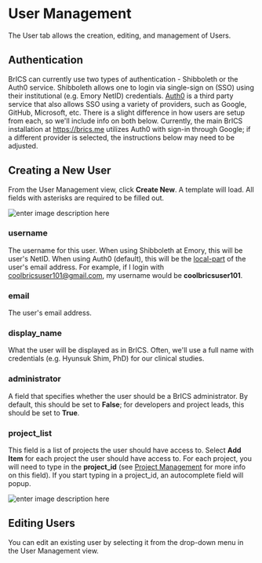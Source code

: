 
# User Management
The User tab allows the creation, editing, and management of Users.

## Authentication
BrICS can currently use two types of authentication - Shibboleth or the Auth0 service. Shibboleth allows one to login via single-sign on (SSO) using their institutional (e.g. Emory NetID) credentials. [Auth0](https://auth0.com) is a third party service that also allows SSO using a variety of providers, such as Google, GitHub, Microsoft, etc. There is a slight difference in how users are setup from each, so we'll include info on both below.
Currently, the main BrICS installation at https://brics.me utilizes Auth0 with sign-in through Google; if a different provider is selected, the instructions below may need to be adjusted.
## Creating a New User

From the User Management view, click **Create New**. A template will load. All fields with asterisks are required to be filled out.

![enter image description here](https://i.imgur.com/g7xecEA.png)

### username
The username for this user. When using Shibboleth at Emory, this will be user's NetID. When using Auth0 (default), this will be the [local-part](https://en.wikipedia.org/wiki/Email_address#Local-part) of the user's email address. For example, if I login with coolbricsuser101@gmail.com, my username would be **coolbricsuser101**.

### email
The user's email address.

### display_name

What the user will be displayed as in BrICS. Often, we'll use a full name with credentials (e.g. Hyunsuk Shim, PhD) for our clinical studies.
### administrator

A field that specifies whether the user should be a BrICS administrator. By default, this should be set to **False**; for developers and project leads, this should be set to **True**.

### project_list
This field is a list of projects the user should have access to. Select **Add Item** for each project the user should have access to. For each project, you will need to type in the **project_id** (see [Project Management](project/) for more info on this field). If you start typing in a project_id, an autocomplete field will popup.

![enter image description here](https://i.imgur.com/23lovHm.png)

## Editing Users

You can edit an existing user by selecting it from the drop-down menu in the User Management view.
<!--stackedit_data:
eyJoaXN0b3J5IjpbNDM0MjAwNzE5LDQyOTk0MTIxMywxMTM4Nj
g0MTcwXX0=
-->
